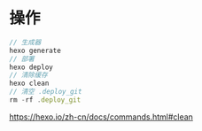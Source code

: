 # 操作

```javascript
// 生成器
hexo generate
// 部署
hexo deploy
// 清除缓存
hexo clean
// 清空 .deploy_git
rm -rf .deploy_git
```

https://hexo.io/zh-cn/docs/commands.html#clean
